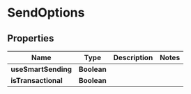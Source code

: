 # SendOptions

## Properties
Name | Type | Description | Notes
------------ | ------------- | ------------- | -------------
**useSmartSending** | **Boolean** |  | 
**isTransactional** | **Boolean** |  | 
